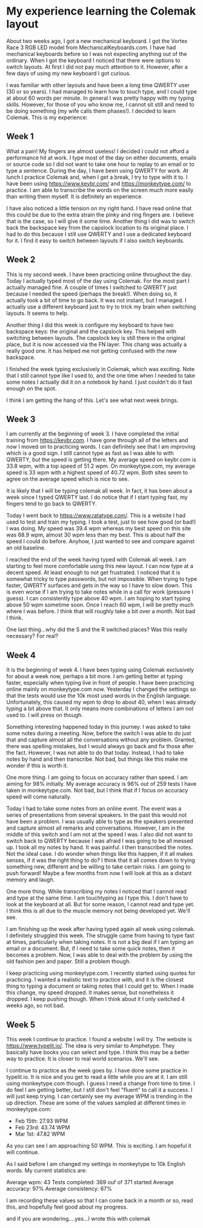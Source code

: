 # My experience learning the Colemak layout

About two weeks ago, I got a new mechanical keyboard. I got the Vortex Race 3 RGB LED model from MechanicalKeyboards.com. I have had mechanical keyboards before so I was not expecting anything out of the ordinary. When I got the keyboard I noticed that there were options to switch layouts. At first I did not pay much attention to it. However, after a few days of using my new keyboard I got curious.

I was familiar with other layouts and have been a long time QWERTY user (30 or so years). I had managed to learn how to touch type, and I could type at about 60 words per minute. In general I was pretty happy with my typing skills. However, for those of you who know me, I cannot sit still and need to be doing something (my wife calls them phases!). I decided to learn Colemak. This is my experience:

## Week 1

What a pain! My fingers are almost useless! I decided I could not afford a performance hit at work. I type most of the day on either documents, emails or source code so I did not want to take one hour to replay to an email or to type a sentence. During the day, I have been using QWERTY for work. At lunch I practice Colemak and, when I get a break, I try to type with it to. I have been using https://www.keybr.com/ and https://monkeytype.com/ to practice. I am able to transcribe the words on the screen much more easily than writing them myself. It is definitely an experience.

I have also noticed a little tension on my right hand. I have read online that this could be due to the extra strain the pinky and ring fingers are. I believe that is the case, so I will give it some time. Another thing I did was to switch back the backspace key from the capslock location to its original place. I had to do this because I still use QWERTY and I use a dedicated keyboard for it. I find it easy to switch between layouts if I also switch keyboards.

## Week 2

This is my second week. I have been practicing online throughout the day. Today I actually typed most of the day using Colemak. For the most part I actually managed fine. A couple of times I switched to QWERTY just because I needed the speed (perhaps the break!). When doing so, it actually took a bit of time to go back. It was not instant, but I managed. I actually use a different keyboard just to try to trick my brain when switching layouts. It seems to help.

Another thing I did this week is configure my keyboard to have two backspace keys: the original and the capslock key. This helped with switching between layouts. The capslock key is still there in the original place, but it is now accessed via the FN layer. This chang was actually a really good one. It has helped me not getting confused with the new backspace.

I finished the week typing exclusively in Colemak, which was exciting. Note that I still cannot type like I used to, and the one time when I needed to take some notes I actually did it on a notebook by hand. I just couldn't do it fast enough on the spot.

I think I am getting the hang of this. Let's see what next week brings.

## Week 3

I am currently at the beginning of week 3. I have completed the initial training from https://keybr.com. I have gone through all of the letters and now I moved on to practicing words. I can definitely see that I am improving which is a good sign. I still cannot type as fast as I was able to with QWERTY, but the speed is getting there. My average speed on keybr.com is 33.8 wpm, with a top speed of 51.2 wpm. On monkeytype.com, my average speed is 33 wpm with a highest speed of 40.72 wpm. Both sites seem to agree on the average speed which is nice to see.

It is likely that I will be typing colemak all week. In fact, it has been about a week since I typed QWERTY last. I do notice that if I start typing fast, my fingers tend to go back to QWERTY.

Today I went back to https://www.ratatype.com/. This is a website I had used to test and train my typing. I took a test, just to see how good (or bad!) I was doing. My speed was 39.4 wpm whereas my best speed on this site was 68.9 wpm, almost 30 wpm less than my best. This is about half the speed I could do before. Anyhow, I just wanted to see and compare against an old baseline.

I reached the end of the week having typed with Colemak all week. I am starting to feel more comfortable using this new layout. I can now type at a decent speed. At least enough to not get frustrated.
I noticed that it is somewhat tricky to type passwords, but not impossible. When trying to type faster, QWERTY surfaces and gets in the way so I have to slow down. This is even worse if I am trying to take notes while in a call for work (pressure I guess).
I can consistently type above 40 wpm. I am hoping to start typing above 50 wpm sometime soon. Once I reach 60 wpm, I will be pretty much where I was before. I think that will roughly take a bit over a month. Not bad I think.

One last thing...why did the S and the R switched places? Was this really necessary? For real?

## Week 4

It is the beginning of week 4. I have been typing using Colemak exclusively for about a week now, perhaps a bit more. I am getting better at typing faster, especially when typing live in front of people.
I have been practicing online mainly on monkeytype.com now. Yesterday I changed the settings so that the tests would use the 10k most used words in the English language. Unfortunately, this caused my wpm to drop to about 40, when I was already typing a bit above that. It only means more combinations of letters I am not used to. I will press on though.

Something interesting happened today in this journey. I was asked to take some notes during a meeting. Now, before the switch I was able to do just that and capture almost all the conversations without any problem. Granted, there was spelling mistakes, but I would always go back and fix those after the fact. However, I was not able to do that today. Instead, I had to take notes by hand and then transcribe. Not bad, but things like this make me wonder if this is worth it.

One more thing. I am going to focus on accuracy rather than speed. I am aiming for 98% initially. My average accuracy is 96% out of 259 tests I have taken in monkeytype.com. Not bad, but I think that if I focus on accuracy speed will come naturally.

Today I had to take some notes from an online event. The event was a series of presentations from several speakers. In the past this would not have been a problem. I was usually able to type as the speakers presented and capture almost all remarks and conversations. However, I am in the middle of this switch and I am not at the speed I was. I also did not want to switch back to QWERTY because I was afraid I was going to be all messed up. I took all my notes by hand. It was painful. I then transcribed the notes. Not the ideal case. I do wonder when things like this happen, if it all makes senses, if it was the right thing to do? I think that it all comes down to trying something new, different and be willing to take certain risks. I am going to push forward! Maybe a few months from now I will look at this as a distant memory and laugh.

One more thing. While transcribing my notes I noticed that I cannot read and type at the same time. I am touchtyping as I type this. I don't have to look at the keyboard at all. But for some reason, I cannot read and type yet. I think this is all due to the muscle memory not being developed yet. We'll see.

I am finishing up the week after having typed again all week using colemak. I definitely struggled this week. The struggle came from having to type fast at times, particularly when taking notes. It is not a big deal if I am typing an email or a document. But, if I need to take some quick notes, then it becomes a problem. Now, I was able to deal with the problem by using the old fashion pen and paper. Still a problem though.

I keep practicing using monkeytype.com. I recently started using quotes for practicing. I wanted a realistic text to practice with, and it is the closest thing to typing a document or taking notes that I could get to. When I made this change, my speed dropped. It makes sense, but nonetheless it dropped. I keep pushing though. When I think about it I only switched 4 weeks ago, so not bad.


## Week 5

This week I continue to practice. I found a website I will try. The website is https://www.typelit.io/. The idea is very similar to Amphetype. They basically have books you can select and type. I think this may be a better way to practice. It is closer to real world scenarios. We'll see.

I continue to practice as the week goes by. I have done some practice in typelit.io. It is nice and you get to read a little while you are at it. I am still using monkeytype.com though. I guess I need a change from time to time. I do feel I am getting better, but I still don't feel "fluent" to call it a success. I will just keep trying. I can certainly see my average WPM is trending in the up direction. These are some of the values sampled at different times in monkeytype.com:

- Feb 15th: 27.93 WPM
- Feb 23rd: 43.74 WPM
- Mar 1st: 47.82 WPM

As you can see I am approaching 50 WPM. This is exciting. I am hopeful it will continue.

As I said before I am changed my settings in monkeytype to 10k English words. My current statistics are:

Average wpm: 43
Tests completed: 369 ouf of 371 started
Average accuracy: 97%
Average consistency: 67%

I am recording these values so that I can come back in a month or so, read this, and hopefully feel good about my progress.

and if you are wondering....yes...I wrote this with colemak
